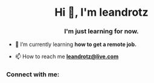 <h1 align="center">Hi 👋, I'm leandrotz</h1>
<h3 align="center">I'm just learning for now.</h3>

- 🌱 I’m currently learning **how to get a remote job.**

- 📫 How to reach me **leandrotz@live.com**

<h3 align="left">Connect with me:</h3>
<p align="left">
</p>
